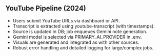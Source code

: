 ## YouTube Pipeline (2024)
- Users submit YouTube URLs via dashboard or API.
- Transcript is extracted using youtube-transcript (with timestamps).
- Source is updated in DB; job enqueues Gemini note generation.
- Gemini model is selected via PRIMARY_AI_PROVIDER in .env.
- Visuals are generated and integrated as with other sources.
- Robust error handling and detailed logging for large/complex jobs. 